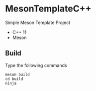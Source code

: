 # MesonTemplateC++
Simple Meson Template Project
* C++ 11
* Meson

## Build
Type the following commands
```
meson build
cd build
ninja
```

